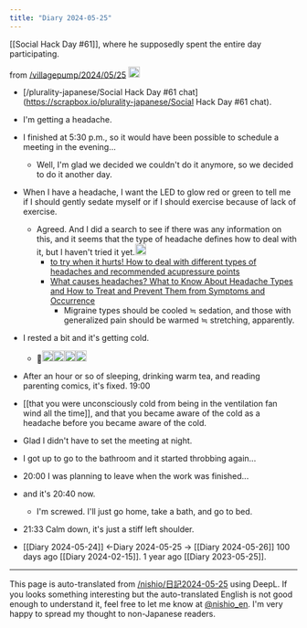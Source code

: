 ```yaml
---
title: "Diary 2024-05-25"
---
```


[[Social Hack Day #61]], where he supposedly spent the entire day participating.

from [/villagepump/2024/05/25](https://scrapbox.io/villagepump/2024/05/25)
<img src='https://scrapbox.io/api/pages/villagepump/nishio/icon' alt='/villagepump/nishio.icon' height="19.5"/>
- [/plurality-japanese/Social Hack Day #61 chat](https://scrapbox.io/plurality-japanese/Social Hack Day #61 chat).
- I'm getting a headache.
- I finished at 5:30 p.m., so it would have been possible to schedule a meeting in the evening...
    - Well, I'm glad we decided we couldn't do it anymore, so we decided to do it another day.
- When I have a headache, I want the LED to glow red or green to tell me if I should gently sedate myself or if I should exercise because of lack of exercise.
    - Agreed. And I did a search to see if there was any information on this, and it seems that the type of headache defines how to deal with it, but I haven't tried it yet.<img src='https://scrapbox.io/api/pages/villagepump/Hiro Aki/icon' alt='/villagepump/Hiro Aki.icon' height="19.5"/>
        - [to try when it hurts! How to deal with different types of headaches and recommended acupressure points](https://brand.taisho.co.jp/contents/naron/301/)
        - [What causes headaches? What to Know About Headache Types and How to Treat and Prevent Them from Symptoms and Occurrence](https://www.bufferin.net/navi/head/)
            - Migraine types should be cooled ≒ sedation, and those with generalized pain should be warmed ≒ stretching, apparently.
- I rested a bit and it's getting cold.
    - 🍵<img src='https://scrapbox.io/api/pages/villagepump/cak/icon' alt='/villagepump/cak.icon' height="19.5"/><img src='https://scrapbox.io/api/pages/villagepump/Hiro Aki/icon' alt='/villagepump/Hiro Aki.icon' height="19.5"/><img src='https://scrapbox.io/api/pages/villagepump/cFQ2f7LRuLYP/icon' alt='/villagepump/cFQ2f7LRuLYP.icon' height="19.5"/><img src='https://scrapbox.io/api/pages/villagepump/sume/icon' alt='/villagepump/sume.icon' height="19.5"/>
- After an hour or so of sleeping, drinking warm tea, and reading parenting comics, it's fixed. 19:00
- [[that you were unconsciously cold from being in the ventilation fan wind all the time]], and that you became aware of the cold as a headache before you became aware of the cold.
- Glad I didn't have to set the meeting at night.
- I got up to go to the bathroom and it started throbbing again...
- 20:00 I was planning to leave when the work was finished...
- and it's 20:40 now.
    - I'm screwed. I'll just go home, take a bath, and go to bed.
- 21:33 Calm down, it's just a stiff left shoulder.



- [[Diary 2024-05-24]] ←Diary 2024-05-25 → [[Diary 2024-05-26]]
100 days ago [[Diary 2024-02-15]].
1 year ago [[Diary 2023-05-25]].
---
This page is auto-translated from [/nishio/日記2024-05-25](https://scrapbox.io/nishio/日記2024-05-25) using DeepL. If you looks something interesting but the auto-translated English is not good enough to understand it, feel free to let me know at [@nishio_en](https://twitter.com/nishio_en). I'm very happy to spread my thought to non-Japanese readers.